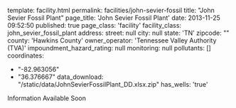 template: facility.html
permalink: facilities/john-sevier-fossil
title: "John Sevier Fossil Plant"
page_title: 'John Sevier Fossil Plant'
date: 2013-11-25 09:52:50
published: true
page_class: 'facility'
facility_class: john_sevier_fossil_plant
address: 
  street: null
  city: null
  state: 'TN'
  zipcode: ""
  county: 'Hawkins County'
owner_operator: 'Tennessee Valley Authority (TVA)'
impoundment_hazard_rating: null
monitoring: null
pollutants: []
coordinates: 
  - "-82.963056"
  - "36.376667"
data_download: "/static/data/JohnSevierFossilPlant_DD.xlsx.zip"
has_wells: 'true'

Information Available Soon
